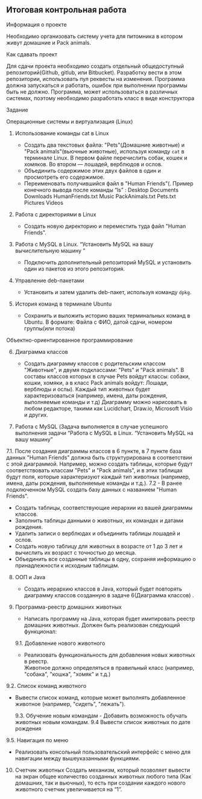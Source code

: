 ## Итоговая контрольная работа

Информация о проекте

Необходимо организовать систему учета для питомника в котором живут домашние и Pack animals.

Как сдавать проект

Для сдачи проекта необходимо создать отдельный общедоступный репозиторий(Github, gitlub, или Bitbucket). Разработку вести в этом репозитории, использовать пул реквесты на изменения. Программа должна запускаться и работать, ошибок при выполнении программы быть не должно. Программа, может использоваться в различных системах, поэтому необходимо разработать класс в виде конструктора

Задание

Операционные системы и виртуализация (Linux)

1. Использование команды cat в Linux
    - Создать два текстовых файла: "Pets"(Домашние животные) и "Pack animals"(вьючные животные), используя команду `cat` в терминале Linux. В первом файле перечислить собак, кошек и хомяков. Во втором — лошадей, верблюдов и ослов.
    - Объединить содержимое этих двух файлов в один и просмотреть его содержимое.
    - Переименовать получившийся файл в "Human Friends"(.
      Пример конечного вывода после команды “ls” :
      Desktop Documents Downloads  HumanFriends.txt  Music  PackAnimals.txt  Pets.txt  Pictures  Videos

2. Работа с директориями в Linux
    - Создать новую директорию и переместить туда файл "Human Friends".

3. Работа с MySQL в Linux. “Установить MySQL на вашу вычислительную машину ”
    - Подключить дополнительный репозиторий MySQL и установить один из пакетов из этого репозитория.

4. Управление deb-пакетами
    - Установить и затем удалить deb-пакет, используя команду `dpkg`.

5. История команд в терминале Ubuntu
    - Сохранить и выложить историю ваших терминальных команд в Ubuntu.
      В формате: Файла с ФИО, датой сдачи, номером группы(или потока)

Объектно-ориентированное программирование

6. Диаграмма классов
    - Создать диаграмму классов с родительским классом "Животные", и двумя подклассами: "Pets" и "Pack animals".
      В составы классов которых в случае Pets войдут классы: собаки, кошки, хомяки, а в класс Pack animals войдут: Лошади, верблюды и ослы).
      Каждый тип животных будет характеризоваться (например, имена, даты рождения, выполняемые команды и т.д)
      Диаграмму можно нарисовать в любом редакторе, такими как Lucidchart, Draw.io, Microsoft Visio и других.

7. Работа с MySQL (Задача выполняется в случае успешного выполнения задачи “Работа с MySQL в Linux. “Установить MySQL на вашу машину”

7.1. После создания диаграммы классов в 6 пункте, в 7 пункте база данных "Human Friends" должна быть структурирована в соответствии с этой диаграммой. Например, можно создать таблицы, которые будут соответствовать классам "Pets" и "Pack animals", и в этих таблицах будут поля, которые характеризуют каждый тип животных (например, имена, даты рождения, выполняемые команды и т.д.).
7.2   - В ранее подключенном MySQL создать базу данных с названием "Human Friends".
- Создать таблицы, соответствующие иерархии из вашей диаграммы классов.
- Заполнить таблицы данными о животных, их командах и датами рождения.
- Удалить записи о верблюдах и объединить таблицы лошадей и ослов.
- Создать новую таблицу для животных в возрасте от 1 до 3 лет и вычислить их возраст с точностью до месяца.
- Объединить все созданные таблицы в одну, сохраняя информацию о принадлежности к исходным таблицам.

8. ООП и Java
    - Создать иерархию классов в Java, который будет повторять диаграмму классов созданную в задаче 6(Диаграмма классов) .

9. Программа-реестр домашних животных
    - Написать программу на Java, которая будет имитировать реестр домашних животных.
      Должен быть реализован следующий функционал:

   9.1. Добавление нового животного
   - Реализовать функциональность для добавления новых животных в реестр.       
   Животное должно определяться в правильный класс (например, "собака", "кошка", "хомяк" и т.д.)


9.2. Список команд животного
- Вывести список команд, которые может выполнять добавленное животное (например, "сидеть", "лежать").

    9.3. Обучение новым командам
        - Добавить возможность обучать животных новым командам.
9.4 Вывести список животных по дате рождения

9.5. Навигация по меню
- Реализовать консольный пользовательский интерфейс с меню для навигации между вышеуказанными функциями.

10. Счетчик животных
    Создать механизм, который позволяет вывести на экран общее количество созданных животных любого типа (Как домашних, так и вьючных), то есть при создании каждого нового животного счетчик увеличивается на “1”.